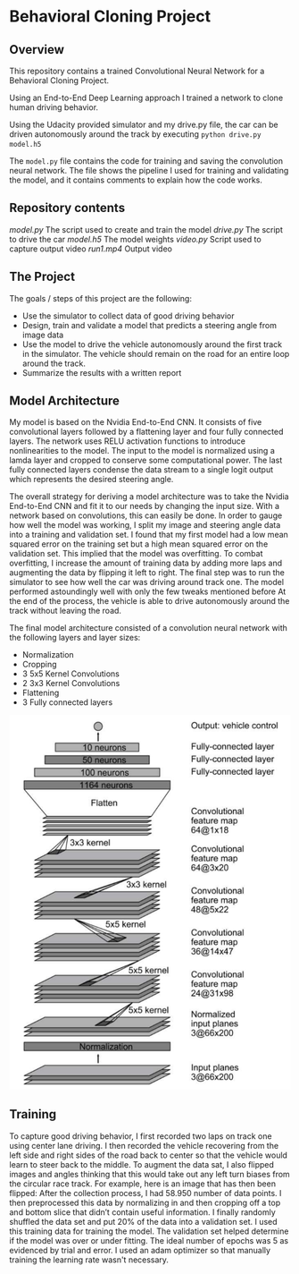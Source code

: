 # Behavioral Cloning Project


Overview
---
This repository contains a trained Convolutional Neural Network for a Behavioral Cloning Project.

Using an End-to-End Deep Learning approach I trained a network to clone human driving behavior.

Using the Udacity provided simulator and my drive.py file, the car can be driven autonomously
around the track by executing `python drive.py model.h5`

The `model.py` file contains the code for training and saving the convolution neural network. The file
shows the pipeline I used for training and validating the model, and it contains comments to explain
how the code works.

[//]: # (Image References)

[image1]: ./examples/architecture.png "1"



Repository contents
---
*model.py* The script used to create and train the model
*drive.py* The script to drive the car
*model.h5* The model weights
*video.py* Script used to capture output video
*run1.mp4* Output video



The Project
---
The goals / steps of this project are the following:
* Use the simulator to collect data of good driving behavior
* Design, train and validate a model that predicts a steering angle from image data
* Use the model to drive the vehicle autonomously around the first track in the simulator. The vehicle should remain on the road for an entire loop around the track.
* Summarize the results with a written report

Model Architecture
---

My model is based on the Nvidia End-to-End CNN. It consists of five convolutional layers followed by
a flattening layer and four fully connected layers. The network uses RELU activation functions to
introduce nonlinearities to the model. The input to the model is normalized using a lamda layer and
cropped to conserve some computational power. The last fully connected layers condense the data
stream to a single logit output which represents the desired steering angle.

The overall strategy for deriving a model architecture was to take the Nvidia End-to-End CNN and fit
it to our needs by changing the input size. With a network based on convolutions, this can easily be
done.
In order to gauge how well the model was working, I split my image and steering angle data into a
training and validation set. I found that my first model had a low mean squared error on the training
set but a high mean squared error on the validation set. This implied that the model was overfitting.
To combat overfitting, I increase the amount of training data by adding more laps and
augmenting the data by flipping it left to right.
The final step was to run the simulator to see how well the car was driving around track one. The
model performed astoundingly well with only the few tweaks mentioned before
At the end of the process, the vehicle is able to drive autonomously around the track without leaving
the road.


The final model architecture consisted of a convolution neural network with the following layers and
layer sizes:
* Normalization
* Cropping
* 3 5x5 Kernel Convolutions
* 2 3x3 Kernel Convolutions
* Flattening
* 3 Fully connected layers

![1][image1]  


Training
---

To capture good driving behavior, I first recorded two laps on track one using center lane driving.
I then recorded the vehicle recovering from the left side and right sides of the road back to center so
that the vehicle would learn to steer back to the middle.
To augment the data sat, I also flipped images and angles thinking that this would take out any left
turn biases from the circular race track. For example, here is an image that has then been flipped:
After the collection process, I had 58.950 number of data points. I then preprocessed this data by
normalizing in and then cropping off a top and bottom slice that didn’t contain useful information.
I finally randomly shuffled the data set and put 20% of the data into a validation set.
I used this training data for training the model. The validation set helped determine if the model was
over or under fitting. The ideal number of epochs was 5 as evidenced by trial and error. I used an
adam optimizer so that manually training the learning rate wasn't necessary.
